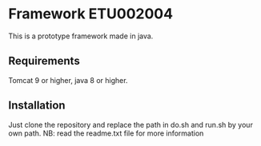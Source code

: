 # Framework ETU002004
This is a prototype framework made in java. 
## Requirements
Tomcat 9 or higher, java 8 or higher. 
## Installation
Just clone the repository and replace the path in do.sh and run.sh by your own path.
NB: read the readme.txt file for more information
